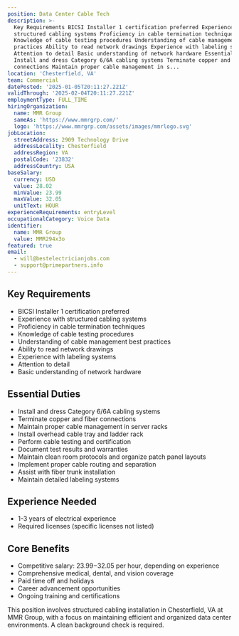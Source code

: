 ```yaml
---
position: Data Center Cable Tech
description: >-
  Key Requirements BICSI Installer 1 certification preferred Experience with
  structured cabling systems Proficiency in cable termination techniques
  Knowledge of cable testing procedures Understanding of cable management best
  practices Ability to read network drawings Experience with labeling systems
  Attention to detail Basic understanding of network hardware Essential Duties
  Install and dress Category 6/6A cabling systems Terminate copper and fiber
  connections Maintain proper cable management in s...
location: 'Chesterfield, VA'
team: Commercial
datePosted: '2025-01-05T20:11:27.221Z'
validThrough: '2025-02-04T20:11:27.221Z'
employmentType: FULL_TIME
hiringOrganization:
  name: MMR Group
  sameAs: 'https://www.mmrgrp.com/'
  logo: 'https://www.mmrgrp.com/assets/images/mmrlogo.svg'
jobLocation:
  streetAddress: 2909 Technology Drive
  addressLocality: Chesterfield
  addressRegion: VA
  postalCode: '23832'
  addressCountry: USA
baseSalary:
  currency: USD
  value: 28.02
  minValue: 23.99
  maxValue: 32.05
  unitText: HOUR
experienceRequirements: entryLevel
occupationalCategory: Voice Data
identifier:
  name: MMR Group
  value: MMR294x3o
featured: true
email:
  - will@bestelectricianjobs.com
  - support@primepartners.info
---
```




## Key Requirements

- BICSI Installer 1 certification preferred
- Experience with structured cabling systems
- Proficiency in cable termination techniques
- Knowledge of cable testing procedures
- Understanding of cable management best practices
- Ability to read network drawings
- Experience with labeling systems
- Attention to detail
- Basic understanding of network hardware

## Essential Duties

- Install and dress Category 6/6A cabling systems
- Terminate copper and fiber connections
- Maintain proper cable management in server racks
- Install overhead cable tray and ladder rack
- Perform cable testing and certification
- Document test results and warranties
- Maintain clean room protocols and organize patch panel layouts
- Implement proper cable routing and separation
- Assist with fiber trunk installation
- Maintain detailed labeling systems

## Experience Needed

- 1-3 years of electrical experience
- Required licenses (specific licenses not listed)

## Core Benefits

- Competitive salary: $23.99-$32.05 per hour, depending on experience
- Comprehensive medical, dental, and vision coverage
- Paid time off and holidays
- Career advancement opportunities
- Ongoing training and certifications

This position involves structured cabling installation in Chesterfield, VA at MMR Group, with a focus on maintaining efficient and organized data center environments. A clean background check is required.

